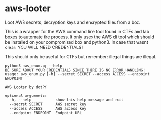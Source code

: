 # aws-looter
Loot AWS secrets, decryption keys and encrypted files from a box.

This is a wrapper for the AWS command line tool found in CTFs and lab boxes to automate the process. It only uses the AWS cli tool which should be installed on your compromised box and python3. In case that wasnt clear: YOU WILL NEED CREDENTIALS! 

This should only be useful for CTFs but remember: illegal things are illegal.

``` 
python3 aws_enum.py --help
BE SURE ABOUT YOUR CREDENTIALS SINCE THERE IS NO ERROR HANDLING!
usage: aws_enum.py [-h] --secret SECRET --access ACCESS --endpoint ENDPOINT

AWS Looter by dotPY

optional arguments:
  -h, --help           show this help message and exit
  --secret SECRET      AWS secret key
  --access ACCESS      AWS access key
  --endpoint ENDPOINT  Endpoint URL
```
